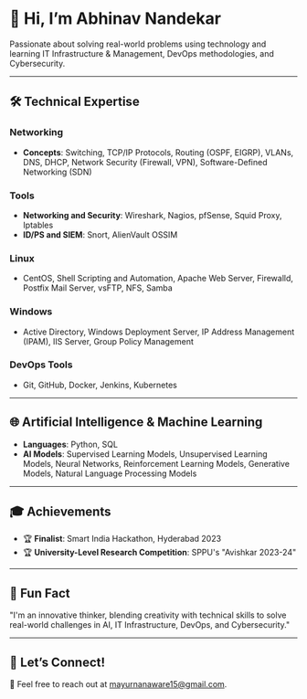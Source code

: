 # 👋 Hi, I’m Abhinav Nandekar  
Passionate about solving real-world problems using technology and learning IT Infrastructure & Management, DevOps methodologies, and Cybersecurity.  

---

## 🛠️ Technical Expertise  

### Networking  
- **Concepts**: Switching, TCP/IP Protocols, Routing (OSPF, EIGRP), VLANs, DNS, DHCP, Network Security (Firewall, VPN), Software-Defined Networking (SDN)  

### Tools  
- **Networking and Security**: Wireshark, Nagios, pfSense, Squid Proxy, Iptables  
- **ID/PS and SIEM**: Snort, AlienVault OSSIM  

### Linux  
- CentOS, Shell Scripting and Automation, Apache Web Server, Firewalld, Postfix Mail Server, vsFTP, NFS, Samba  

### Windows  
- Active Directory, Windows Deployment Server, IP Address Management (IPAM), IIS Server, Group Policy Management  

### DevOps Tools  
- Git, GitHub, Docker, Jenkins, Kubernetes  

---

## 🌐 Artificial Intelligence & Machine Learning  
- **Languages**: Python, SQL  
- **AI Models**: Supervised Learning Models, Unsupervised Learning Models, Neural Networks, Reinforcement Learning Models, Generative Models, Natural Language Processing Models  

---

## 🎓 Achievements  
- 🏆 **Finalist**: Smart India Hackathon, Hyderabad 2023  
- 🏆 **University-Level Research Competition**: SPPU's "Avishkar 2023-24"  

---

## 🌟 Fun Fact  
"I'm an innovative thinker, blending creativity with technical skills to solve real-world challenges in AI, IT Infrastructure, DevOps, and Cybersecurity."  

---

## 💬 Let’s Connect!  
📧 Feel free to reach out at [mayurnanaware15@gmail.com](mailto:mayurnanaware15@gmail.com).  
